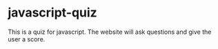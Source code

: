 # javascript-quiz
This is a quiz for javascript. The website will ask questions and give the user a score.
